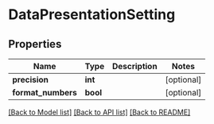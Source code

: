 # DataPresentationSetting

## Properties
Name | Type | Description | Notes
------------ | ------------- | ------------- | -------------
**precision** | **int** |  | [optional] 
**format_numbers** | **bool** |  | [optional] 

[[Back to Model list]](../README.md#documentation-for-models) [[Back to API list]](../README.md#documentation-for-api-endpoints) [[Back to README]](../README.md)

